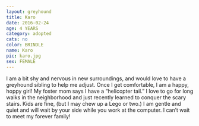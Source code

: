 ```yaml
---
layout: greyhound
title: Karo
date: 2016-02-24
age: 4 YEARS
category: adopted
cats: no
color: BRINDLE
name: Karo
pic: karo.jpg
sex: FEMALE
---
```


I am a bit shy and nervous in new surroundings, and would love to have a greyhound sibling to help me adjust.  Once I get comfortable, I am a happy, hoppy girl!  My foster mom says I have a “helicopter tail.”   I love to go for long walks in the neighborhood and just recently learned to conquer the scary stairs.  Kids are fine, (but I may chew up a Lego or two.)  I am gentle and quiet  and will wait by your side while you work at the computer. I can’t wait to meet my forever family!
